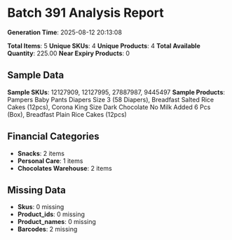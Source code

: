 # Batch 391 Analysis Report

**Generation Time**: 2025-08-12 20:13:08

**Total Items**: 5
**Unique SKUs**: 4
**Unique Products**: 4
**Total Available Quantity**: 225.00
**Near Expiry Products**: 0

## Sample Data
**Sample SKUs**: 12127909, 12127995, 27887987, 9445497
**Sample Products**: Pampers Baby Pants Diapers Size 3 (58 Diapers), Breadfast Salted Rice Cakes (12pcs), Corona King Size Dark Chocolate No Milk Added 6 Pcs (Box), Breadfast Plain Rice Cakes (12pcs)

## Financial Categories
- **Snacks**: 2 items
- **Personal Care**: 1 items
- **Chocolates Warehouse**: 2 items

## Missing Data
- **Skus**: 0 missing
- **Product_ids**: 0 missing
- **Product_names**: 0 missing
- **Barcodes**: 2 missing
